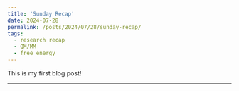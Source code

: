 ```yaml
---
title: 'Sunday Recap'
date: 2024-07-28
permalink: /posts/2024/07/28/sunday-recap/
tags:
  - research recap
  - QM/MM
  - free energy
---
```


This is my first blog post!

---